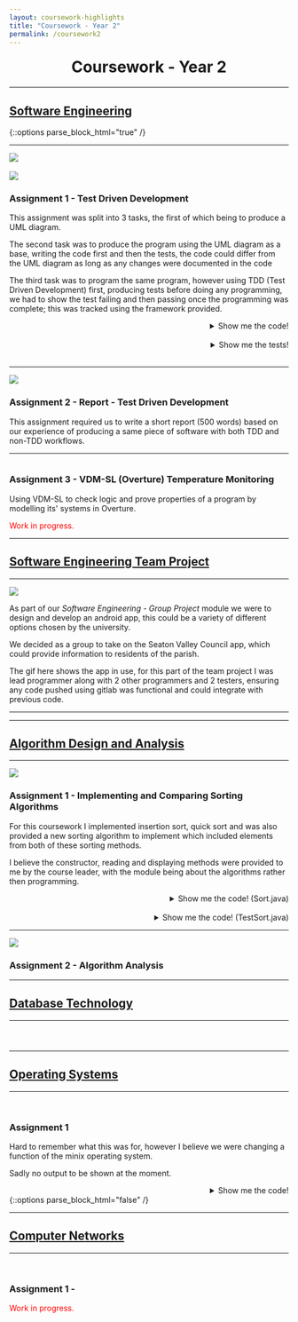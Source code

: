 ```yaml
---
layout: coursework-highlights
title: "Coursework - Year 2"
permalink: /coursework2
---
```


<h1 style="text-align:center;margin-top:20px;">Coursework - Year 2</h1>
<div class="row">
  <hr>
  <h2><a href="https://www.ncl.ac.uk/module-catalogue/module.php?code=CSC2021">Software Engineering</a></h2>
</div>
{::options parse_block_html="true" /}
<div class="row">
<hr>
<div class="row">
<div class="col-xs-6">
<img class="enlarge" src="/img/coursework/UMLdiagram.png" style="max-width:90%" max-height="350"><br><br>
<img class="enlarge" src="/img/coursework/TDDtests.png" style="max-width:90%" max-height="350">
</div>
<div class="col-xs-6">
<h3>Assignment 1 - Test Driven Development</h3>
<p>This assignment was split into 3 tasks, the first of which being to produce a UML diagram.</p>
<p>The second task was to produce the program using the UML diagram as a base, writing the code first and then the tests, the code could differ from the UML diagram as long as any changes were documented in the code</p>
<p>The third task was to program the same program, however using TDD (Test Driven Development) first, producing tests before doing any programming, we had to show the test failing and then passing once the programming was complete; this was tracked using the framework provided.</p>
</div>
</div>
<div class="row">
<details><summary markdown="span" style="text-align:right">Show me the code!</summary>

```java
package com.example.tddCoursework.Part1And2CodeAndTest;

import java.util.ArrayList;

public class RecordManagerNonTDD {
	String officeName;
	ArrayList<EmployeeNonTDD> employees = new ArrayList<EmployeeNonTDD>();
	
	
	RecordManagerNonTDD(String officeName){
		this.officeName = officeName;
	}
	
	public ArrayList<EmployeeNonTDD> getAllEmployees(){
		return employees;
	}
	
	public void addEmployee(EmployeeNonTDD employee){
		employees.add(employee);
	}
	
	public void addEmployee(String name, String address, String phoneNumber, String department, String dateStarted){
		employees.add(new EmployeeNonTDD(name,address,phoneNumber,department,dateStarted));
	}
	
	public String getAllEmployeeDetails(){
		String str = "";
		for(EmployeeNonTDD emp : employees){
			str += emp.toString();
		}
		
		return str;
		
	}
	
}

import java.util.ArrayList;

public class EmployeeNonTDD {
	final int STAFF_ID;
	public static int id = 0;
	String name;
	String address;
	String phoneNumber;
	String department;
	String dateStarted;
	ArrayList<TrainingRecordNonTDD> trainingRecords = new ArrayList<TrainingRecordNonTDD>();
	
	EmployeeNonTDD(String name, String address, String phoneNumber, String department, String dateStarted){
		
		this.STAFF_ID = id++;
		this.name = name;
		this.address = address;
		this.phoneNumber = phoneNumber;
		this.department = department;
		this.dateStarted = dateStarted;
	}
	
	public String toString(){
		String str = String.format(" %d %s %s %s %s %s Training Records[",this.STAFF_ID,this.name,this.address,this.phoneNumber,this.department,this.dateStarted);
		if (this.trainingRecords.size() < 1){
			str += "n/a";
		} else {
		for(TrainingRecordNonTDD tr : this.trainingRecords){
			str += tr.toString();
			if(tr != this.trainingRecords.get(trainingRecords.size()-1))
				str += ", ";
		}
		}
		str += "];";
		return str;	
	}
}

public class TrainingRecordNonTDD {

	String qualificationName;
	String dateAchieved;
	String levelOfQualification;
	
	TrainingRecordNonTDD(String qualificationName, String levelOfQualification ,String dateAchieved){
		this.qualificationName = qualificationName;
		this.dateAchieved = dateAchieved;
		this.levelOfQualification = levelOfQualification;
	}
	
	public String toString(){
		
		String tr = String.format("%s %s %s", this.qualificationName,this.levelOfQualification,this.dateAchieved);
		
		return tr;
	}
}
```

</details>
<br/>
<details><summary markdown="span" style="text-align:right">Show me the tests!</summary>

```java
package com.example.tddCoursework.Part1And2CodeAndTest;

import static org.junit.Assert.*;

import org.junit.*;

public class RecordManagerTestPart2 {
	
	public RecordManagerNonTDD rm,anotherRm;
	public EmployeeNonTDD testEmployee;
	public EmployeeNonTDD stevenKirby;
	
	@Before
	public void setUp(){
		
		rm = new RecordManagerNonTDD("Test");
		anotherRm = new RecordManagerNonTDD("Another");
		
		stevenKirby = new EmployeeNonTDD("Steven Kirby","17 Exam Lane","07432965778","Sales","15/11/2017");
		testEmployee = new EmployeeNonTDD("Test Man","28 Test Hill","07422945322","IT","12/11/2017");

		rm.addEmployee(stevenKirby);
		rm.addEmployee(testEmployee);
		
		stevenKirby.trainingRecords.add(new TrainingRecordNonTDD("BSC Computer Science","First","10/11/2017"));
		testEmployee.trainingRecords.add(new TrainingRecordNonTDD("BSC Biomedical Studies","Pass","05/02/2016"));

		testEmployee.trainingRecords.add(new TrainingRecordNonTDD("BSC Biomedical Studies 2","First","01/07/2016"));
		testEmployee.trainingRecords.add(new TrainingRecordNonTDD("BSC Biomedical Studies 3","Second","08/04/2017"));
		
		EmployeeNonTDD.id = 0;
	}
	
	
	
	@Test
	public void testRecordManager() {
		assertTrue(rm != null);
		
	}
	
	@Test
	public void testMultipleRecordManagers(){
		assertTrue(rm != null && anotherRm !=null && rm != anotherRm);
	}

	@Test
	public void testGetAllEmployees() {
		assertEquals(rm.employees,rm.getAllEmployees());
		
	}

	@Test
	public void testAddEmployee() {
		assertEquals(stevenKirby,rm.employees.get(0));
	}

	@Test
	public void testGetAllEmployeeDetails(){
		assertEquals(" 0 Steven Kirby 17 Exam Lane 07432965778 Sales 15/11/2017 Training Records[BSC Computer Science First 10/11/2017]; 1 Test Man 28 Test Hill 07422945322 IT 12/11/2017 Training Records[BSC Biomedical Studies Pass 05/02/2016, BSC Biomedical Studies 2 First 01/07/2016, BSC Biomedical Studies 3 Second 08/04/2017];",rm.getAllEmployeeDetails());
	}
	
	@Test
	public void testNoTrainingRecords(){
		
		stevenKirby.trainingRecords.remove(0);
		assertEquals(" 0 Steven Kirby 17 Exam Lane 07432965778 Sales 15/11/2017 Training Records[n/a]; 1 Test Man 28 Test Hill 07422945322 IT 12/11/2017 Training Records[BSC Biomedical Studies Pass 05/02/2016, BSC Biomedical Studies 2 First 01/07/2016, BSC Biomedical Studies 3 Second 08/04/2017];",rm.getAllEmployeeDetails());
	}
}
```
	
</details>
<br/>
</div>
</div>
<div class="row">
<hr>
<div class="col-xs-6">
<img class="enlarge" src="/img/coursework/TDDreport.png" style="max-width:90%" max-height="350">
</div>
<div class="col-xs-6">
<h3>Assignment 2 - Report - Test Driven Development</h3>
<p>This assignment required us to write a short report (500 words) based on our experience of producing a same piece of software with both TDD and non-TDD workflows.</p>
</div>
</div>
<div class="row">
<div class="row">
<hr>
<div class="col-xs-6">
<img class="enlarge" src="" style="max-width:90%" max-height="350">
</div>
<div class="col-xs-6">
<h3>Assignment 3 - VDM-SL (Overture) Temperature Monitoring</h3>
<p>Using VDM-SL to check logic and prove properties of a program by modelling its' systems in Overture.</p>
<p style="color:red">Work in progress.</p>
</div>
</div>
<div class="row">
<hr>
<h2><a href="https://www.ncl.ac.uk/module-catalogue/module.php?code=CSC2022">Software Engineering Team Project</a></h2>
</div>
<div class="row">
<hr>
<div class="col-xs-6">
<img class="enlarge" src="/img/coursework/SeatonValleyDemo.gif" style="max-width:90%;max-height:350px">
</div>
<div class="col-xs-6">
<p>As part of our <em>Software Engineering - Group Project</em> module we were to design and develop an android app, this could be a variety of different options chosen by the university.</p>
<p>We decided as a group to take on the Seaton Valley Council app, which could provide information to residents of the parish.</p>
<p>The gif here shows the app in use, for this part of the team project I was lead programmer along with 2 other programmers and 2 testers, ensuring any code pushed using gitlab was functional and could integrate with previous code.</p>
</div>
<hr>
</div>
<div class="row">
<hr>
<h2><a href="https://www.ncl.ac.uk/module-catalogue/module.php?code=CSC2023">Algorithm Design and Analysis</a></h2>
</div>
<div class="row">
<hr>
<div class="col-xs-6">
<img class="enlarge" src="/img/coursework/SortingAlgos.png" style="max-width:90%;max-height=350px">
</div>
<div class="col-xs-6">
<h3>Assignment 1 - Implementing and Comparing Sorting Algorithms</h3>
<p>For this coursework I implemented insertion sort, quick sort and was also provided a new sorting algorithm to implement which included elements from both of these sorting methods.</p>
<p>I believe the constructor, reading and displaying methods were provided to me by the course leader, with the module being about the algorithms rather then programming.</p>
</div>
</div>
<div class="row">
<details><summary markdown="span" style="text-align:right">Show me the code! (Sort.java)</summary>

```java

/*****************************************************/
/***     Initial Author: Jason Steggles 20/09/17   ***/
/***     Extended by: Steven Kirby  Date 24/10/17  ***/
/*****************************************************/

import java.io.*;
import java.text.*;
import java.util.*;

public class Sort {

	/** Array of integers to sort **/
	private int[] A;

	/** Size of the array **/
	private int size;

	/** Number of elements actually used in array **/
	private int usedSize;

	/** Global variables for counting sort comparisons **/
	public int compIS;
	/** Global comparison count for Insertion Sort **/
	public int compQS;
	/** Global comparison count for Quicksort **/
	public int compNewS;

	/** Global comparison count for new sort **/

	/*****************/
	/** Constructor **/
	/*****************/
	Sort(int max) {
		/** Initialiase global sort count variables **/
		compIS = 0;
		compQS = 0;
		compNewS = 0;

		/** Initialise size variables **/
		usedSize = 0;
		size = max;

		/** Create Array of Integers **/
		A = new int[size];
	}

	public int getArraySize() {
		return usedSize;
	}

	/*********************************************/
	/*** Read a file of integers into an array ***/
	/*********************************************/
	public void readIn(String file) {
		try {
			/** Initialise loop variable **/
			usedSize = 0;

			/** Set up file for reading **/
			FileReader reader = new FileReader(file);
			Scanner in = new Scanner(reader);

			/** Loop round reading in data while array not full **/
			while (in.hasNextInt() && (usedSize < size)) {
				A[usedSize] = in.nextInt();
				usedSize++;
			}

		} catch (IOException e) {
			System.out.println("Error processing file " + file);
		}
	}

	/**********************/
	/*** Display array ***/
	/**********************/
	public void display(int line, String header) {
		/*** Integer Formatter - three digits ***/
		NumberFormat FI = NumberFormat.getInstance();
		FI.setMinimumIntegerDigits(3);

		/** Print header string **/
		System.out.print("\n" + header);

		/** Display array data **/
		for (int i = 0; i < usedSize; i++) {
			/** Check if new line is needed **/
			if (i % line == 0) {
				System.out.println();
			}

			/** Display an array element **/
			System.out.print(FI.format(A[i]) + " ");
		}
	}

	/** Insertion Sort Algorithm **/
	public void insertion() {
		// Loop through the array, for N - 1
		for (int i = 1; i < A.length; i++) {
			int key = A[i];
			/*
			 * Store an extra pointer as j variable to loop through array
			 * without affecting i variable
			 */
			int j = i;
			// Check to ensure we don't have a out of bounds exception at -1 of
			// array which doesn't exist.
			// also checks to see if the pointer is in the right place by
			// checking if the value to the left in the array is bigger then it.
			while (j > 0 && key < A[j - 1]) {
				// comparison was made so we would increment the counter.
				compIS++;
				// move values up the array as we know the key should be lower
				// then this.
				A[j] = A[j - 1];
				// decrement j to check the next value in the array.
				j -= 1;
			}
			// when we find the right place even though the while loop is false
			// we need to increment the counter.
			compIS++;
			// insert key into the correct place in the array.
			A[j] = key;
		}

	}

	/** QuickSort Algorithm **/
	public void quick(int L, int R) {
		// if pointers haven't crossed during recursion.
		if (R > L) {
			// partition the left side then the right side.
			int p = partition(L, R);
			quick(L, p - 1);
			quick(p + 1, R);
		}
	}

	/**
	 * Method to partition array from left pointer to right pointer in array.
	 **/
	public int partition(int L, int R) {
		int pL = L;
		int pR = R;
		// value always always right value to start (pivot)
		int v = A[R];

		// if pointers haven't crossed yet
		while (pL < pR) {

			// starting from the left pointer, keep moving right in array until
			// a value less then the pivot is found
			while (A[pL] < v) {
				pL += 1;
				compQS++;
			}
			compQS++;
			// then check from the right pointer and move to the left, ensuring
			// we don't move past the original left pointer
			while (A[pR] >= v && pR > L) {
				pR -= 1;
				compQS++;
			}
			compQS++;
			// swap the values of the pointers if left pointer still smaller the
			// right pointer
			if (pL < pR) {
				swap(pL, pR);
			}
		}
		// swap the value with the original pivot.
		swap(pL, R);
		// return the new left pointer.
		return pL;
	}

	/** Method to swap one element in an array with another **/
	public void swap(int L, int R) {
		// Temporarily store value in variable before overwriting it.
		int temp = A[L];
		A[L] = A[R];
		// and finally writing it to the swap counterpart.
		A[R] = temp;
	}

	/** New Sorting Algorithm **/
	public void newsort() {
		// for each position in array starting from index 0
		int pos = 0;
		while (pos < A.length - 1) {
			// find the minimum value in the array that hasn't been sorted yet.
			int min = findMinFrom(pos);

			// check which array index is the minimum value
			for (int i = pos; i < A.length; i++) {
				if (A[i] == min) {
					// swap it into position
					swap(i, pos);
					// increase the position to find the next minimum
					pos += 1;
				}
				compNewS++;
			}
		}
	}

	/**
	 * Method to find and return the next minimum value in the array after a
	 * given position
	 **/
	public int findMinFrom(int pos) {
		int min = A[pos];
		for (int i = pos + 1; i < A.length; i++) {
			// if value is smaller, it becomes the new minimum
			if (A[i] < min) {
				min = A[i];
			}
			compNewS++;
		}
		return min;

	}
} /** End of Sort Class **/

```

</details>
<br/>
<details><summary markdown="span" style="text-align:right">Show me the code! (TestSort.java)</summary>

```java

/*************************************************/
/***    Test class for Sort class    	       ***/
/***                                           ***/
/***    Author: Steven Kirby    24/10/2017     ***/
/*************************************************/

public class TestSort {
	public static void main(String[] args) {

		// tests using each file as required, array size, test file, which
		// algorithms to test(insertion,quick,new)
		test(15, "test1.txt", true, true, false);
		test(15, "test2.txt", true, true, false);
		test(100, "test3.txt", true, true, true);
		test(100, "test4.txt", true, true, true);
		test(100, "test5.txt", true, false, true);

	}

	// method for calling whichever tests are required for each array test file.
	public static void test(int maxArraySize, String testfile, boolean i, boolean q, boolean n) {

		// read in and display array before it is sorted
		Sort beforeSorting = new Sort(maxArraySize);
		beforeSorting.readIn(testfile);
		beforeSorting.display(10, "Array Before Sorting using " + testfile);
		System.out.println("\n");

		// insertion sort test
		if (i) {
			Sort sortTestInsertion = new Sort(maxArraySize);
			sortTestInsertion.readIn(testfile);
			sortTestInsertion.insertion();
			sortTestInsertion.display(10, "Insertion Test using " + testfile);
			System.out.println("\n   Insertion sort comparison counter: " + sortTestInsertion.compIS);
		}
		// quick sort test
		if (q) {
			Sort sortTestQuick = new Sort(maxArraySize);
			sortTestQuick.readIn(testfile);
			sortTestQuick.quick(0, sortTestQuick.getArraySize() - 1);
			sortTestQuick.display(10, "\nQuickSort Test using " + testfile);
			System.out.println("\n   Quicksort comparison counter: " + sortTestQuick.compQS);
		}
		// new sort test
		if (n) {
			Sort sortTestNew = new Sort(maxArraySize);
			sortTestNew.readIn(testfile);
			sortTestNew.newsort();
			sortTestNew.display(10, "\nNewSort Test using " + testfile);
			System.out.println("\n   Newsort comparison counter: " + sortTestNew.compNewS);
		}
		System.out.println("\n------------------------------------------\n");
	}

} /** End of Test class **/

```

</details>
</div>

<div class="row">
<hr>
<div class="col-xs-6">
<img class="enlarge" src="/img/coursework/RopeCutting.png" style="max-width:90%;max-height=350px">
</div>
<div class="col-xs-6">
<h3>Assignment 2 - Algorithm Analysis</h3>
<p></p>
</div>
</div>

<div class="row">
<hr>
<h2><a href="https://www.ncl.ac.uk/module-catalogue/module.php?code=CSC2024">Database Technology</a></h2>
</div>
<div class="row">
<hr>
<div class="col-xs-6">
<img class="enlarge" src="" style="max-width:90%" max-height="350"><br><br>
</div>
<div class="col-xs-6">
<h3></h3>
<p></p>
</div>
</div>
<div class="row">
<hr>
<h2><a href="https://www.ncl.ac.uk/module-catalogue/module.php?code=CSC2025">Operating Systems</a></h2>
</div>
<div class="row">
<hr>
<div class="col-xs-6">
<img src="" style="max-width:90%;max-height=350px"><br><br>
</div>
<div class="col-xs-6">
<h3>Assignment 1</h3>
<p>Hard to remember what this was for, however I believe we were changing a function of the minix operating system.</p>
<p>Sadly no output to be shown at the moment.</p>
</div>
<div class="row">
<details><summary markdown="span" style="text-align:right">Show me the code!</summary>

```c
/*
 * Student Name : Steven Kirby
 * Student Number : 16027577
 * Date : 14/11/2017
 */
#include <errno.h>
#include <limits.h>
#include <stdio.h>
#include <stdlib.h>
#include <string.h>

#include "arraylib.h"

/* error message format for fatalerror */
static const char *ERR_FMT = "%s:%d - %s, errno %d: %s\n";

array *newarray(int len) {
/* check if array will be of valid length */
	if(len < 1){
		errno = EINVAL;
		return NULL;
	}

/* dynamic allocation of array struct */
	array *struc = (array *) malloc(sizeof(array));

/* allocate array, giving it enough size for len of ints */
	int* newArray = calloc(len,sizeof(int));

/* assign length and pointer to fields of array struct */
	struc->ai = newArray;
	struc->len = len;

/* if allocation of memory failed set errno and release any memory allocation, then return NULL */
	if(!struc || !newArray){
		errno = ENOMEM;	
		delarray(struc);
		return NULL;
	} 
/* if all successful will return pointer to array struct */
	return struc;
}


int get(array *arr, int idx) {

/* check for any errors, set errno and return the minimum value of int if any error */
	if(arr == NULL || arr->ai == NULL|| idx >= arr->len || idx < 0){
		errno = EINVAL;
		return INT_MIN;
	}

/* returns value in ai[x] */
	return arr->ai[idx];
}
                
void set(array *arr, int idx, int value) {
  
/* check for any errors, set errno if any error */
	if(arr == NULL || arr->ai == NULL || idx >= arr->len || idx < 0){
		errno = EINVAL;

/* needs else as doesnt return on error (void method) */
	} else {

/* set value of ai[x] to the value given */
	arr->ai[idx] = value;
	}
}

void foreach(array *arr, applyfunction applyf) { 

/* check to see if all conditions of foreach method specification are met */
	if(arr && arr->ai && applyf && arr->len > 0){	

/* loop iterates through each value in array to apply function to  */
		for (int a = 0;a < arr->len;a++){

/* stores the resulting value of applyf in the array at index a */
			arr->ai[a] = applyf(arr,a);
		}    
	}
}

void print(FILE *stream, array *arr) {

/* string always starts with [ */
	fprintf(stream,"[");

/* check for errors */
	if(arr && arr->ai && arr->len > 0){

/* loop through the array, printing each value out */
		for(int i = 0; i < arr->len; i++){
			fprintf(stream," %i,",arr->ai[i]);
		}	
	}

/* close the string whether errors were found or not*/
	fprintf(stream," ]");
} 
        
THE FOLLOWING FUNCTIONS ARE IMPLEMENTED FOR YOU - DO NOT CHANGE

/* see println comments in arraylib.h */
void println(FILE *stream, array *arr) {
    print(stream, arr);
    fprintf(stream, "\n");
}

/* see delarray comments in arraylib.h */
void delarray(array *arr) {
    if (arr) { 
        if (arr->ai) 
            free(arr->ai);
        free(arr);
    }
}

/* see fatalerror comments in arraylib.h */
void fatalerror(int line, char *msg) {
    fprintf(stderr, ERR_FMT, __FILE__, line, msg, errno, strerror(errno));
    exit(EXIT_FAILURE);
}

/* see newarray_e comments in arraylib.h */
array *newarray_e(int len) {
    array *arr = newarray(len);
    
    if (!arr)
        fatalerror(__LINE__, "array allocation failed");
        
    return arr;
}

/* see get_e comments in arraylib.h */
int get_e(array *arr, int idx) {
    int val = get(arr, idx);
    
    if (val == INT_MIN && errno == EINVAL)
        fatalerror(__LINE__, "null array or index out of bounds");
    
    return val;
}
        
/* see set_e comments in arraylib.h */
void set_e(array *arr, int idx, int value) {
    set(arr, idx, value);
    
    if (errno == EINVAL)
        fatalerror(__LINE__, "null array or index out of bounds");
}
```

</details>
</div>
</div>
{::options parse_block_html="false" /}
<div class="row">
  <hr>
  <h2><a href="https://www.ncl.ac.uk/module-catalogue/module.php?code=CSC2026">Computer Networks</a></h2>
</div>
<div class="row">
  <hr>
  <div class="col-xs-6">
    <img class="enlarge" src="" style="max-width:90%" max-height="350"><br><br>
  </div>
  <div class="col-xs-6">
    <h3>Assignment 1 - </h3>
    <p style="color:red">Work in progress.</p>
  </div>
</div>

